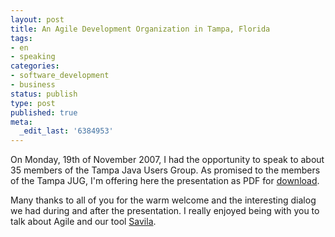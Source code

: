 ```yaml
---
layout: post
title: An Agile Development Organization in Tampa, Florida
tags:
- en
- speaking
categories:
- software_development
- business
status: publish
type: post
published: true
meta:
  _edit_last: '6384953'
---
```

<p>On Monday, 19th of November 2007, I had the opportunity to speak to about 35 members of the Tampa Java Users Group. As promised to the members of the Tampa JUG, I'm offering here the presentation as PDF for <a href="http://www.stephan-schwab.com/files/AgileDevelopmentOrganizationTampa.pdf">download</a>.</p>

<p>Many thanks to all of you for the warm welcome and the interesting dialog we had during and after the presentation. I really enjoyed being with you to talk about Agile and our tool <a href="http://www.caimito.net">Savila</a>.</p>

